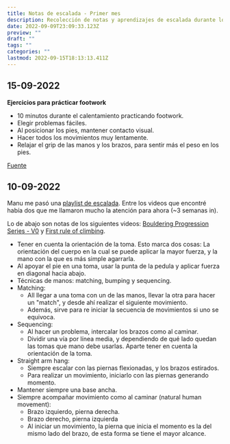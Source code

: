 ```yaml
---
title: Notas de escalada - Primer mes
description: Recolección de notas y aprendizajes de escalada durante los primeros meses.
date: 2022-09-09T23:09:33.123Z
preview: ""
draft: ""
tags: ""
categories: ""
lastmod: 2022-09-15T18:13:13.411Z
---
```


## 15-09-2022

**Ejercicios para prácticar footwork**
- 10 minutos durante el calentamiento practicando footwork.
- Elegir problemas fáciles.
- Al posicionar los pies, mantener contacto visual.
- Hacer todos los movimientos muy lentamente.
- Relajar el grip de las manos y los brazos, para sentir más el peso en los pies.

[Fuente](https://www.youtube.com/watch?v=6IUF1HrYUJ8)

## 10-09-2022

<p>Manu me pasó una <a href="https://www.youtube.com/playlist?list=PL82AsR7DcU5fhL5pVNuR9VUI_RDQZdnPM">playlist de escalada</a>. Entre los videos que encontré había dos que me llamaron mucho la atención para ahora (~3 semanas in).</p>

Lo de abajo son notas de los siguientes videos: [Bouldering Progression Series - V0](https://youtu.be/tJNAC9zi8gg) y [First rule of climbing](https://youtu.be/ZvOtFyY0fWI).

- Tener en cuenta la orientación de la toma. Esto marca dos cosas: La orientación del cuerpo en la cual se puede aplicar la mayor fuerza, y la mano con la que es más simple agarrarla.
- Al apoyar el pie en una toma, usar la punta de la pedula y aplicar fuerza en diagonal hacia abajo.
- Técnicas de manos: matching, bumping y sequencing.
- Matching:
    - All llegar a una toma con un de las manos, llevar la otra para hacer un "match", y desde ahí realizar el siguiente movimiento.
    - Además, sirve para re iniciar la secuencia de movimientos si uno se equivoca.
- Sequencing:
    - Al hacer un problema, intercalar los brazos como al caminar.
    - Dividir una vía por línea media, y dependiendo de qué lado quedan las tomas que mano debe usarlas. Aparte tener en cuenta la orientación de la toma.
- Straight arm hang:
    - Siempre escalar con las piernas flexionadas, y los brazos estirados.
    - Para realizar un movimiento, iniciarlo con las piernas generando momento.
- Mantener siempre una base ancha.
- Siempre acompañar movimiento como al caminar (natural human movement):
    - Brazo izquierdo, pierna derecha.
    - Brazo derecho, pierna izquierda
    - Al iniciar un movimiento, la pierna que inicia el momento es la del mismo lado del brazo, de esta forma se tiene el mayor alcance.